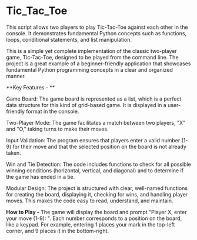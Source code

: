 # Tic_Tac_Toe
This script allows two players to play Tic-Tac-Toe against each other in the console. It demonstrates fundamental Python concepts such as functions, loops, conditional statements, and list manipulation.


This is a simple yet complete implementation of the classic two-player game, Tic-Tac-Toe, designed to be played from the command line. The project is a great example of a beginner-friendly application that showcases fundamental Python programming concepts in a clear and organized manner.

**Key Features - **

Game Board: The game board is represented as a list, which is a perfect data structure for this kind of grid-based game. It is displayed in a user-friendly format in the console.

Two-Player Mode: The game facilitates a match between two players, "X" and "O," taking turns to make their moves.

Input Validation: The program ensures that players enter a valid number (1-9) for their move and that the selected position on the board is not already taken.

Win and Tie Detection: The code includes functions to check for all possible winning conditions (horizontal, vertical, and diagonal) and to determine if the game has ended in a tie.

Modular Design: The project is structured with clear, well-named functions for creating the board, displaying it, checking for wins, and handling player moves. This makes the code easy to read, understand, and maintain.


**How to Play -**
The game will display the board and prompt "Player X, enter your move (1-9): ". Each number corresponds to a position on the board, like a keypad. For example, entering 1 places your mark in the top-left corner, and 9 places it in the bottom-right.
